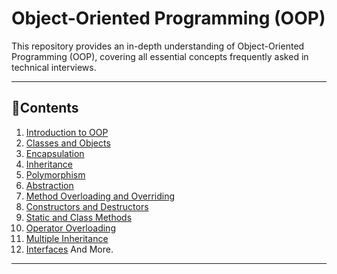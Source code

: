 # Object-Oriented Programming (OOP)

This repository provides an in-depth understanding of Object-Oriented Programming (OOP), covering all essential concepts frequently asked in technical interviews.

---

## 📌Contents
1. [Introduction to OOP](#introduction-to-oop)
2. [Classes and Objects](#classes-and-objects)
3. [Encapsulation](#encapsulation)
4. [Inheritance](#inheritance)
5. [Polymorphism](#polymorphism)
6. [Abstraction](#abstraction)
7. [Method Overloading and Overriding](#method-overloading-and-overriding)
8. [Constructors and Destructors](#constructors-and-destructors)
9. [Static and Class Methods](#static-and-class-methods)
10. [Operator Overloading](#operator-overloading)
11. [Multiple Inheritance](#multiple-inheritance)
12. [Interfaces](#interfaces)
And More.
---
